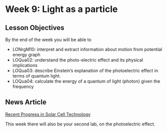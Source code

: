 # Week 9: Light as a particle

## Lesson Objectives

By the end of the week you will be able to

* LONrgM10: interpret and extract information about motion from potential energy graph
* LOQua02: understand the photo-electric effect and its physical implications
* LOQua03: describe Einstein’s explanation of the photoelectric effect in terms of quantum light.
* LOQua04: calculate the energy of a quantum of light \(photon\) given the frequency

## News Article

[Recent Progress in Solar Cell Technology](http://www.sciencedaily.com/releases/2013/05/130506094511.htm)

This week there will also be your second lab, on the photoelectric effect.

